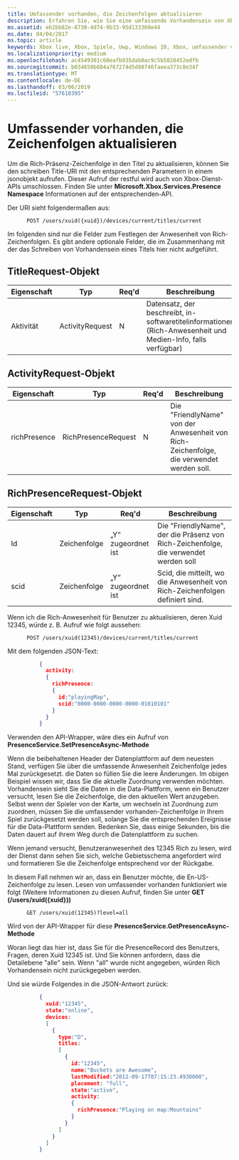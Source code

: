 ```yaml
---
title: Umfassender vorhanden, die Zeichenfolgen aktualisieren
description: Erfahren Sie, wie Sie eine umfassende Vorhandensein von Xbox Live-Zeichenfolge zu aktualisieren.
ms.assetid: eb2bb82e-8730-4d74-9b33-95d133360e44
ms.date: 04/04/2017
ms.topic: article
keywords: Xbox live, Xbox, Spiele, Uwp, Windows 10, Xbox, umfassender vorhanden
ms.localizationpriority: medium
ms.openlocfilehash: ac4549301c60eafb935dab0ac9c5b5028452edfb
ms.sourcegitcommit: b034650b684a767274d5d88746faeea373c8e34f
ms.translationtype: MT
ms.contentlocale: de-DE
ms.lasthandoff: 03/06/2019
ms.locfileid: "57610395"
---
```

# <a name="rich-presence-updating-strings"></a>Umfassender vorhanden, die Zeichenfolgen aktualisieren

Um die Rich-Präsenz-Zeichenfolge in den Titel zu aktualisieren, können Sie den schreiben Title-URI mit den entsprechenden Parametern in einem jsonobjekt aufrufen. Dieser Aufruf der restful wird auch von Xbox-Dienst-APIs umschlossen. Finden Sie unter **Microsoft.Xbox.Services.Presence Namespace** Informationen auf der entsprechenden-API.

Der URI sieht folgendermaßen aus:

          POST /users/xuid({xuid})/devices/current/titles/current

Im folgenden sind nur die Felder zum Festlegen der Anwesenheit von Rich-Zeichenfolgen. Es gibt andere optionale Felder, die im Zusammenhang mit der das Schreiben von Vorhandensein eines Titels hier nicht aufgeführt.

## <a name="titlerequest-object"></a>TitleRequest-Objekt

Eigenschaft | Typ | Req'd | Beschreibung
---|---|---|---
Aktivität|ActivityRequest|N|Datensatz, der beschreibt, in-softwaretitelinformationen (Rich-Anwesenheit und Medien-Info, falls verfügbar)

## <a name="activityrequest-object"></a>ActivityRequest-Objekt

Eigenschaft | Typ | Req'd | Beschreibung
---|---|---|---
richPresence|RichPresenceRequest|N|Die "FriendlyName" von der Anwesenheit von Rich-Zeichenfolge, die verwendet werden soll.

## <a name="richpresencerequest-object"></a>RichPresenceRequest-Objekt

Eigenschaft | Typ | Req'd | Beschreibung
---|---|---|---
Id|Zeichenfolge|„Y“ zugeordnet ist|Die "FriendlyName", der die Präsenz von Rich-Zeichenfolge, die verwendet werden soll
scid|Zeichenfolge|„Y“ zugeordnet ist|Scid, die mitteilt, wo die Anwesenheit von Rich-Zeichenfolgen definiert sind.

Wenn ich die Rich-Anwesenheit für Benutzer zu aktualisieren, deren Xuid 12345, würde z. B. Aufruf wie folgt aussehen:

          POST /users/xuid(12345)/devices/current/titles/current


Mit dem folgenden JSON-Text:

```json
          {
            activity:
            {
              richPresence:
              {
                id:"playingMap",
                scid:"0000-0000-0000-0000-01010101"
              }
            }
          }
```

Verwenden den API-Wrapper, wäre dies ein Aufruf von **PresenceService.SetPresenceAsync-Methode**

Wenn die beibehaltenen Header der Datenplattform auf dem neuesten Stand, verfügen Sie über die umfassende Anwesenheit Zeichenfolge jedes Mal zurückgesetzt. die Daten so füllen Sie die leere Änderungen. Im obigen Beispiel wissen wir, dass Sie die aktuelle Zuordnung verwenden möchten. Vorhandensein sieht Sie die Daten in die Data-Plattform, wenn ein Benutzer versucht, lesen Sie die Zeichenfolge, die den aktuellen Wert anzugeben. Selbst wenn der Spieler von der Karte, um wechseln ist Zuordnung zum zuordnen, müssen Sie die umfassender vorhanden-Zeichenfolge in Ihrem Spiel zurückgesetzt werden soll, solange Sie die entsprechenden Ereignisse für die Data-Plattform senden. Bedenken Sie, dass einige Sekunden, bis die Daten dauert auf ihrem Weg durch die Datenplattform zu suchen.

Wenn jemand versucht, Benutzeranwesenheit des 12345 Rich zu lesen, wird der Dienst dann sehen Sie sich, welche Gebietsschema angefordert wird und formatieren Sie die Zeichenfolge entsprechend vor der Rückgabe.

In diesem Fall nehmen wir an, dass ein Benutzer möchte, die En-US-Zeichenfolge zu lesen. Lesen von umfassender vorhanden funktioniert wie folgt (Weitere Informationen zu diesen Aufruf, finden Sie unter **GET (/users/xuid({xuid}))**

          GET /users/xuid(12345)?level=all

Wird von der API-Wrapper für diese **PresenceService.GetPresenceAsync-Methode**

Woran liegt das hier ist, dass Sie für die PresenceRecord des Benutzers, Fragen, deren Xuid 12345 ist. Und Sie können anfordern, dass die Detailebene "alle" sein. Wenn "all" wurde nicht angegeben, würden Rich Vorhandensein nicht zurückgegeben werden.

Und sie würde Folgendes in die JSON-Antwort zurück:

```json
          {
            xuid:"12345",
            state:"online",
            devices:
            [
              {
                type:"D",
                titles:
                [
                  {
                    id:"12345",
                    name:"Buckets are Awesome",
                    lastModified:"2012-09-17T07:15:23.4930000",
                    placement: "full",
                    state:"active",
                    activity:
                    {
                      richPresence:"Playing on map:Mountains"
                    }
                  }
                ]
              }
            ]
          }
```

